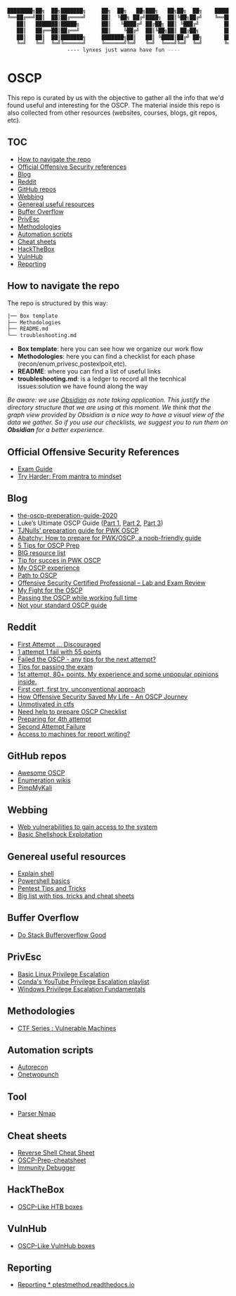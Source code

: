 ```bash
████████╗██╗  ██╗███████╗     ██╗  ██╗   ██╗███╗   ██╗██╗  ██╗    ████████╗███████╗ █████╗ ███╗   ███╗
╚══██╔══╝██║  ██║██╔════╝     ██║  ╚██╗ ██╔╝████╗  ██║╚██╗██╔╝    ╚══██╔══╝██╔════╝██╔══██╗████╗ ████║
   ██║   ███████║█████╗       ██║   ╚████╔╝ ██╔██╗ ██║ ╚███╔╝        ██║   █████╗  ███████║██╔████╔██║
   ██║   ██╔══██║██╔══╝       ██║    ╚██╔╝  ██║╚██╗██║ ██╔██╗        ██║   ██╔══╝  ██╔══██║██║╚██╔╝██║
   ██║   ██║  ██║███████╗     ███████╗██║   ██║ ╚████║██╔╝ ██╗       ██║   ███████╗██║  ██║██║ ╚═╝ ██║
   ╚═╝   ╚═╝  ╚═╝╚══════╝     ╚══════╝╚═╝   ╚═╝  ╚═══╝╚═╝  ╚═╝       ╚═╝   ╚══════╝╚═╝  ╚═╝╚═╝     ╚═╝  
			       ---- lynxes just wanna have fun ----
```
# OSCP
This repo is curated by us with the objective to gather all the info that we'd found useful and interesting for the OSCP. The material inside this repo is also collected from other resources (websites, courses, blogs, git repos, etc).

## TOC
- [How to navigate the repo](#how-to-navigate-the-repo)
- [Official Offensive Security references](#official-offensive-security-references)
- [Blog](#blog)
- [Reddit](#reddit)
- [GitHub repos](#github-repos)
- [Webbing](#webbing)
- [Genereal useful resources](genereal-useful-resources)
- [Buffer Overflow](#buffer-overflow)
- [PrivEsc](#privesc)
- [Methodologies](#methodologies)
- [Automation scripts](#automation-scripts)
- [Cheat sheets](#cheat-sheets)
- [HackTheBox](#hackthebox)
- [VulnHub](#vulnhub)
- [Reporting](#reporting)

## How to navigate the repo
The repo is structured by this way:
```bash
|── Box template
├── Methodologies
├── README.md
└── troubleshooting.md
```
* **Box template**: here you can see how we organize our work flow
* **Methodologies**: here you can find a checklist for each phase (recon/enum,privesc,postexlpoit,etc).
* **README**: where you can find a list of useful links
* **troubleshooting.md**: is a ledger to record all the tecnhical issues:solution we have found along the way

_Be aware: we use [Obsidian](https://obsidian.md/) as note taking application. This justify the directory structure that we are using at this moment. We think that the graph view provided by Obsidian is a nice way to have a visual view of the data we gather. So if you use our checklists, we suggest you to run them on **Obsidian** for a better experience._
## Official Offensive Security References
- [Exam Guide](https://help.offensive-security.com/hc/en-us/articles/360040165632-OSCP-Exam-Guide)
- [Try Harder: From mantra to mindset](https://www.offensive-security.com/offsec/what-it-means-to-try-harder/)

## Blog
- [the-oscp-preperation-guide-2020](https://johnjhacking.com/blog/the-oscp-preperation-guide-2020/)
- Luke’s Ultimate OSCP Guide ([Part 1](https://medium.com/@hakluke/haklukes-ultimate-oscp-guide-part-1-is-oscp-for-you-b57cbcce7440), [Part 2](https://medium.com/@hakluke/haklukes-ultimate-oscp-guide-part-2-workflow-and-documentation-tips-9dd335204a48), [Part 3](https://medium.com/@hakluke/haklukes-ultimate-oscp-guide-part-3-practical-hacking-tips-and-tricks-c38486f5fc97))
- [TJNulls' preparation guide for PWK OSCP](https://www.netsecfocus.com/oscp/2019/03/29/The_Journey_to_Try_Harder-_TJNulls_Preparation_Guide_for_PWK_OSCP.html)
- [Abatchy: How to prepare for PWK/OSCP, a noob-friendly guide](https://www.abatchy.com/2017/03/how-to-prepare-for-pwkoscp-noob)
- [5 Tips for OSCP Prep](https://medium.com/bugbountywriteup/5-tips-for-oscp-prep-76001cdf4f4f)
- [BIG resource list](https://backdoorshell.gitbooks.io/oscp-useful-links/content/chapter1.html)
- [Tip for succes in PWK OSCP](https://www.mjkranch.com/2019/06/tips-for-success-in-pwk-oscp/)
- [My OSCP experience](https://refabr1k.github.io/learning/post-My-OSCP-Experience/)
- [Path to OSCP](https://localhost.exposed/path-to-oscp/)
- [Offensive Security Certified Professional – Lab and Exam Review](https://theslickgeek.com/oscp/)
- [My Fight for the OSCP](https://alphacybersecurity.tech/my-fight-for-the-oscp/)
- [Passing the OSCP while working full time](https://medium.com/@galolbardes/passing-the-oscp-while-working-full-time-29cb22d622e0)
- [Not your standard OSCP guide](https://blog.thehackingnomad.com/)

## Reddit
- [First Attempt ... Discouraged](https://www.reddit.com/r/oscp/comments/l7x5gq/first_attempt_discouraged/)
- [1 attempt 1 fail with 55 points](https://www.reddit.com/r/oscp/comments/l5sett/1_attempt_1_fail_with_55_points/)
- [Failed the OSCP - any tips for the next attempt?](https://www.reddit.com/r/netsecstudents/comments/5fwc1z/failed_the_oscp_any_tips_for_the_next_attempt/danovo5/)
- [Tips for passing the exam](https://www.reddit.com/r/oscp/comments/9j6q7d/tips_for_passing_the_exam/)
- [1st attempt, 80+ points. My experience and some unpopular opinions inside.](https://www.reddit.com/r/oscp/comments/la1kxe/1st_attempt_80_points_my_experience_and_some/)
- [First cert, first try, unconventional approach](https://www.reddit.com/r/oscp/comments/l41dxe/first_cert_first_attempt_an_unconventional/)
- [How Offensive Security Saved My Life - An OSCP Journey](https://www.reddit.com/r/oscp/comments/lc3937/how_offensive_security_saved_my_life_an_oscp/)
- [Unmotivated in ctfs](https://www.reddit.com/r/oscp/comments/l9dm4z/unmotivated_in_ctfs/)
- [Need help to prepare OSCP Checklist](https://www.reddit.com/r/oscp/comments/l95y1z/need_help_to_prepare_oscp_checklist/)
- [Preparing for 4th attempt](https://www.reddit.com/r/oscp/comments/l90f1q/preparing_for_4th_attempt/)
- [Second Attempt Failure](https://www.reddit.com/r/oscp/comments/la0xzk/second_attempt_failure/)
- [Access to machines for report writing?](https://www.reddit.com/r/oscp/comments/lbntjv/access_to_machines_for_report_writing/)

## GitHub repos
- [Awesome OSCP](https://github.com/The-Lynx-Team/awesome-oscp)
- [Enumeration wikis](https://github.com/theonlykernel/enumeration/wiki)
- [PimpMyKali](https://github.com/Dewalt-arch/pimpmykali)

## Webbing
- [Web vulnerabilities to gain access to the system](https://www.exploit-db.com/papers/13017)
- [Basic Shellshock Exploitation](https://blog.knapsy.com/blog/2014/10/07/basic-shellshock-exploitation/)

## Genereal useful resources
- [Explain shell](https://explainshell.com/)
- [Powershell basics](https://www.darkoperator.com/powershellbasics)
- [Pentest Tips and Tricks](https://jivoi.github.io/2015/07/01/pentest-tips-and-tricks/)
- [Big list with tips, tricks and cheat sheets](https://guif.re/)

## Buffer Overflow
- [Do Stack Bufferoverflow Good](https://github.com/justinsteven/dostackbufferoverflowgood)

## PrivEsc
- [Basic Linux Privilege Escalation](https://blog.g0tmi1k.com/2011/08/basic-linux-privilege-escalation/)
- [Conda's YouTube Privilege Escalation playlist](https://www.youtube.com/watch?v=VpNaPAh93vE&list=PLDrNMcTNhhYrBNZ_FdtMq-gLFQeUZFzWV)
- [Windows Privilege Escalation Fundamentals](http://www.fuzzysecurity.com/tutorials/16.html)

## Methodologies
- [CTF Series : Vulnerable Machines](https://bitvijays.github.io/LFC-VulnerableMachines.html)

## Automation scripts
- [Autorecon](https://github.com/Tib3rius/AutoRecon)
- [Onetwopunch](https://github.com/superkojiman/onetwopunch)

## Tool 
- [Parser Nmap](https://github.com/shifty0g/ultimate-nmap-parser)

## Cheat sheets
- [Reverse Shell Cheat Sheet](https://highon.coffee/blog/reverse-shell-cheat-sheet/)
- [OSCP-Prep-cheatsheet](https://github.com/evets007/OSCP-Prep-cheatsheet)
- [Immunity Debugger](https://psyl0ckediary.tumblr.com/post/148689728108/4-immunity-debugger-first-steps)

## HackTheBox
- [OSCP-Like HTB boxes](https://twitter.com/TJ_Null/status/1162419643283333120)

## VulnHub
- [OSCP-Like VulnHub boxes](https://www.abatchy.com/2017/02/oscp-like-vulnhub-vms.html) 

## Reporting
- [Reporting * ptestmethod.readthedocs.io](https://ptestmethod.readthedocs.io/en/latest/LFF-IPS-P5-Reporting.html)

